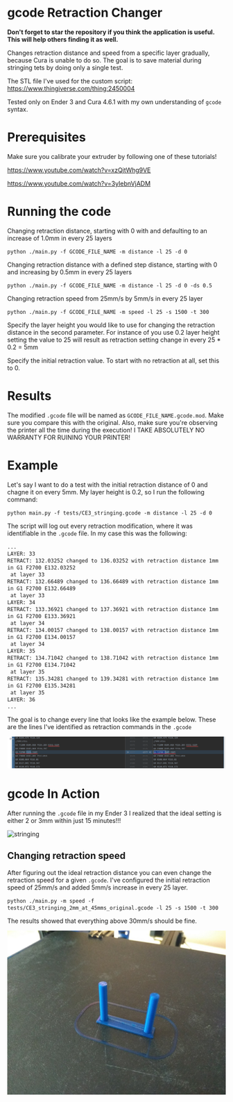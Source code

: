 # gcode Retraction Changer

**Don't forget to star the repository if you think the application is useful. This will help others finding it as well.**

Changes retraction distance and speed from a specific layer gradually, because Cura is unable to do so.
The goal is to save material during stringing tets by doing only a single test.

The STL file I've used for the custom script:
https://www.thingiverse.com/thing:2450004

Tested only on Ender 3 and Cura 4.6.1 with my own understanding of `gcode` syntax.

# Prerequisites

Make sure you calibrate your extruder by following one of these tutorials!

https://www.youtube.com/watch?v=xzQjtWhg9VE

https://www.youtube.com/watch?v=3yIebnVjADM

# Running the code

Changing retraction distance, starting with 0 with and defaulting to an increase of 1.0mm in every 25 layers

```shell script
python ./main.py -f GCODE_FILE_NAME -m distance -l 25 -d 0
```

Changing retraction distance with a defined step distance, starting with 0 and increasing by 0.5mm in every 25 layers

```shell script
python ./main.py -f GCODE_FILE_NAME -m distance -l 25 -d 0 -ds 0.5
```

Changing retraction speed from 25mm/s by 5mm/s in every 25 layer

```shell script
python ./main.py -f GCODE_FILE_NAME -m speed -l 25 -s 1500 -t 300
```

Specify the layer height you would like to use for changing the retraction distance in the second parameter.
For instance of you use 0.2 layer height setting the value to 25 will result as retraction setting change in every 25 \* 0.2 = 5mm

Specify the initial retraction value. To start with no retraction at all, set this to 0.

# Results

The modified `.gcode` file will be named as `GCODE_FILE_NAME.gcode.mod`. Make sure you compare this with the original.
Also, make sure you're observing the printer all the time during the execution!
I TAKE ABSOLUTELY NO WARRANTY FOR RUINING YOUR PRINTER!

# Example

Let's say I want to do a test with the initial retraction distance of 0 and chagne it on every 5mm.
My layer height is 0.2, so I run the following command:

```shell script
python main.py -f tests/CE3_stringing.gcode -m distance -l 25 -d 0
```

The script will log out every retraction modification, where it was identifiable in the `.gcode` file.
In my case this was the following:

```shell script
...
LAYER: 33
RETRACT: 132.03252 changed to 136.03252 with retraction distance 1mm in G1 F2700 E132.03252
 at layer 33
RETRACT: 132.66489 changed to 136.66489 with retraction distance 1mm in G1 F2700 E132.66489
 at layer 33
LAYER: 34
RETRACT: 133.36921 changed to 137.36921 with retraction distance 1mm in G1 F2700 E133.36921
 at layer 34
RETRACT: 134.00157 changed to 138.00157 with retraction distance 1mm in G1 F2700 E134.00157
 at layer 34
LAYER: 35
RETRACT: 134.71042 changed to 138.71042 with retraction distance 1mm in G1 F2700 E134.71042
 at layer 35
RETRACT: 135.34281 changed to 139.34281 with retraction distance 1mm in G1 F2700 E135.34281
 at layer 35
LAYER: 36
...
```

The goal is to change every line that looks like the example below.
These are the lines I've identified as retraction commands in the `.gcode`

![retraction_diff](images/retraction_change.png)

# gcode In Action

After running the `.gcode` file in my Ender 3 I realized that the ideal setting is either 2 or 3mm within just 15 minutes!!!

![stringing](images/IMG_20200729_165354.jpg)

## Changing retraction speed

After figuring out the ideal retraction distance you can even change the retraction speed for a given `.gcode`.
I've configured the initial retraction speed of 25mm/s and added 5mm/s increase in every 25 layer.

```shell script
python ./main.py -m speed -f tests/CE3_stringing_2mm_at_45mms_original.gcode -l 25 -s 1500 -t 300
```

The results showed that everything above 30mm/s should be fine.

![stringing](images/IMG_20200730_125529.jpg)
